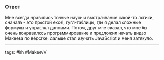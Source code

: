 ### Ответ

Мне всегда нравились точные науки и выстраивание какой-то логики, сначала - это простой excel, гугл-таблицы, где я делал сложные формулы и управлял данными. Потом, друг мне сказал, что мне бы очень понравилось программирование и предложил начать видео Макеева по вёрстке, дальше стал изучать JavaScript и меня затянуло.

___
tags: #hh #MakeevV